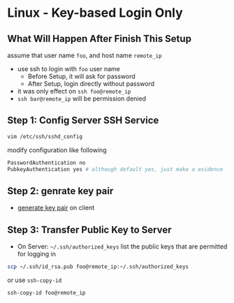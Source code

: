 # Linux - Key-based Login Only

## What Will Happen After Finish This Setup

assume that user name `foo`, and host name `remote_ip`

- use ssh to login with `foo` user name
  - Before Setup, it will ask for password
  - After Setup, login directly without password
- it was only effect on `ssh foo@remote_ip`
- `ssh bar@remote_ip` will be permission denied

## Step 1: Config Server SSH Service

```sh
vim /etc/ssh/sshd_config
```

modify configuration like following

```sh
PasswordAuthentication no
PubkeyAuthentication yes # although default yes, just make a evidence
```

## Step 2: genrate key pair

- [generate key pair](linux-openssh.md#ssh-keygen) on client

## Step 3: Transfer Public Key to Server

- On Server: `~/.ssh/authorized_keys` list the public keys that are permitted for logging in

```sh
scp ~/.ssh/id_rsa.pub foo@remote_ip:~/.ssh/authorized_keys
```

or use `ssh-copy-id`

```sh
ssh-copy-id foo@remote_ip
```
